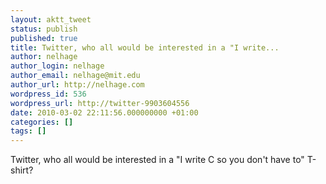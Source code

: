 ```yaml
---
layout: aktt_tweet
status: publish
published: true
title: Twitter, who all would be interested in a "I write...
author: nelhage
author_login: nelhage
author_email: nelhage@mit.edu
author_url: http://nelhage.com
wordpress_id: 536
wordpress_url: http://twitter-9903604556
date: 2010-03-02 22:11:56.000000000 +01:00
categories: []
tags: []
---
```

Twitter, who all would be interested in a "I write C so you don't
have to" T-shirt?
